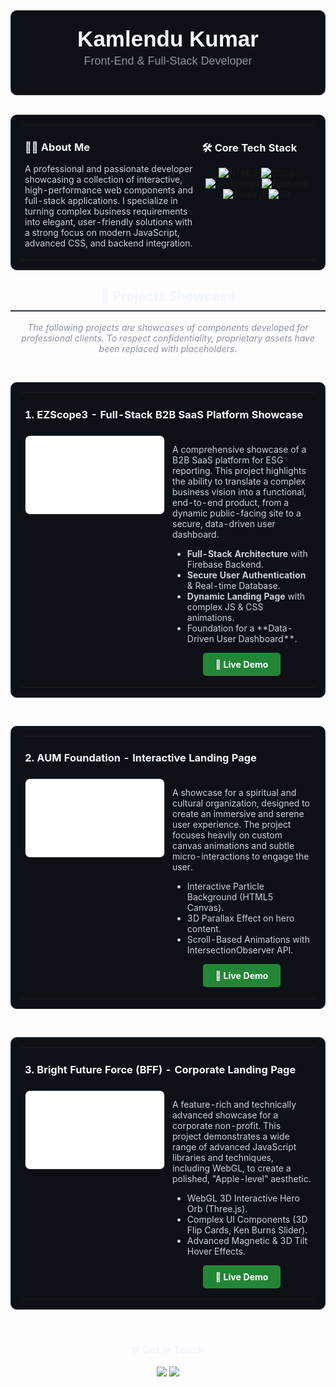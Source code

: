 <div align="center" style="background-color: #0d1117; color: #c9d1d9; border-radius: 10px; padding: 25px; border: 1px solid #30363d;">
  <h1 style="font-family: 'Poppins', sans-serif; font-size: 35px; margin: 0; color: #f0f6fc; font-weight: 700;">Kamlendu Kumar</h1>
  <p style="font-family: 'Poppins', sans-serif; font-size: 18px; margin-top: 5px; color: #8b949e;">Front-End & Full-Stack Developer</p>
</div>

<br>

<table width="100%" style="border: 1px solid #30363d; border-radius: 10px; background-color: #0d1117; padding: 15px;">
  <tr>
    <td valign="top" width="60%" style="border: none;">
      <h3 style="color: #f0f6fc;">👨‍💻 About Me</h3>
      <p style="color: #c9d1d9;">
        A professional and passionate developer showcasing a collection of interactive, high-performance web components and full-stack applications. I specialize in turning complex business requirements into elegant, user-friendly solutions with a strong focus on modern JavaScript, advanced CSS, and backend integration.
      </p>
    </td>
    <td valign="top" width="40%" style="border: none;">
      <h3 style="color: #f0f6fc;">🛠️ Core Tech Stack</h3>
      <p align="center">
        <img src="https://img.shields.io/badge/html5-%23E34F26.svg?style=for-the-badge&logo=html5&logoColor=white" alt="HTML5">
        <img src="https://img.shields.io/badge/css3-%231572B6.svg?style=for-the-badge&logo=css3&logoColor=white" alt="CSS3">
        <img src="https://img.shields.io/badge/javascript-%23323330.svg?style=for-the-badge&logo=javascript&logoColor=%23F7DF1E" alt="JavaScript">
        <img src="https://img.shields.io/badge/Firebase-039BE5?style=for-the-badge&logo=Firebase&logoColor=white" alt="Firebase">
        <img src="https://img.shields.io/badge/three.js-black?style=for-the-badge&logo=three.js&logoColor=white" alt="Three.js">
        <img src="https://img.shields.io/badge/git-%23F05033.svg?style=for-the-badge&logo=git&logoColor=white" alt="Git">
      </p>
    </td>
  </tr>
</table>

<h2 align="center" style="color: #f0f6fc; border-bottom: 2px solid #30363d; padding-bottom: 10px;">🚀 Projects Showcase</h2>

<p align="center" style="color: #8b949e;">
  <i>The following projects are showcases of components developed for professional clients. To respect confidentiality, proprietary assets have been replaced with placeholders.</i>
</p>

<br>

<table width="100%" style="border: 1px solid #30363d; border-radius: 10px; background-color: #0d1117; padding: 15px;">
  <tr>
    <td colspan="2" style="border: none; padding-bottom: 5px;">
      <h3 style="color: #f0f6fc;">1. EZScope3 - Full-Stack B2B SaaS Platform Showcase</h3>
    </td>
  </tr>
  <tr>
    <td width="50%" valign="top" style="border: none;">
      <a href="https://satwik-singh-oss.github.io/My-Portfolio-Showcase/EZScope3-Showcase/" target="_blank">
        <img src="previews/ezscope3-preview.svg" alt="EZScope3 Project Preview" style="border-radius: 8px; border: 1px solid #30363d;">
      </a>
    </td>
    <td width="50%" valign="top" style="border: none; color: #c9d1d9;">
      <p>
        A comprehensive showcase of a B2B SaaS platform for ESG reporting. This project highlights the ability to translate a complex business vision into a functional, end-to-end product, from a dynamic public-facing site to a secure, data-driven user dashboard.
      </p>
      <ul>
        <li><strong>Full-Stack Architecture</strong> with Firebase Backend.</li>
        <li><strong>Secure User Authentication</strong> & Real-time Database.</li>
        <li><strong>Dynamic Landing Page</strong> with complex JS & CSS animations.</li>
        <li>Foundation for a **Data-Driven User Dashboard**.</li>
      </ul>
      <p align="center">
        <a href="https://satwik-singh-oss.github.io/My-Portfolio-Showcase/EZScope3-Showcase/" target="_blank" style="display: inline-block; background-color: #238636; color: white; padding: 10px 20px; border-radius: 5px; text-decoration: none; font-weight: bold;">🔴 Live Demo</a>
      </p>
    </td>
  </tr>
</table>

<br>

<table width="100%" style="border: 1px solid #30363d; border-radius: 10px; background-color: #0d1117; padding: 15px;">
  <tr>
    <td colspan="2" style="border: none; padding-bottom: 5px;">
      <h3 style="color: #f0f6fc;">2. AUM Foundation - Interactive Landing Page</h3>
    </td>
  </tr>
  <tr>
    <td width="50%" valign="top" style="border: none;">
      <a href="https://satwik-singh-oss.github.io/My-Portfolio-Showcase/aum-foundation-project/" target="_blank">
        <img src="previews/aum-preview.svg" alt="AUM Foundation Project Preview" style="border-radius: 8px; border: 1px solid #30363d;">
      </a>
    </td>
    <td width="50%" valign="top" style="border: none; color: #c9d1d9;">
      <p>
        A showcase for a spiritual and cultural organization, designed to create an immersive and serene user experience. The project focuses heavily on custom canvas animations and subtle micro-interactions to engage the user.
      </p>
      <ul>
        <li>Interactive Particle Background (HTML5 Canvas).</li>
        <li>3D Parallax Effect on hero content.</li>
        <li>Scroll-Based Animations with IntersectionObserver API.</li>
      </ul>
      <p align="center">
        <a href="https://satwik-singh-oss.github.io/My-Portfolio-Showcase/aum-foundation-project/" target="_blank" style="display: inline-block; background-color: #238636; color: white; padding: 10px 20px; border-radius: 5px; text-decoration: none; font-weight: bold;">🔴 Live Demo</a>
      </p>
    </td>
  </tr>
</table>

<br>

<table width="100%" style="border: 1px solid #30363d; border-radius: 10px; background-color: #0d1117; padding: 15px;">
  <tr>
    <td colspan="2" style="border: none; padding-bottom: 5px;">
      <h3 style="color: #f0f6fc;">3. Bright Future Force (BFF) - Corporate Landing Page</h3>
    </td>
  </tr>
  <tr>
    <td width="50%" valign="top" style="border: none;">
      <a href="https://satwik-singh-oss.github.io/My-Portfolio-Showcase/BFF-Showcase/" target="_blank">
        <img src="previews/bff-preview.svg" alt="BFF Project Preview" style="border-radius: 8px; border: 1px solid #30363d;">
      </a>
    </td>
    <td width="50%" valign="top" style="border: none; color: #c9d1d9;">
      <p>
        A feature-rich and technically advanced showcase for a corporate non-profit. This project demonstrates a wide range of advanced JavaScript libraries and techniques, including WebGL, to create a polished, "Apple-level" aesthetic.
      </p>
      <ul>
        <li>WebGL 3D Interactive Hero Orb (Three.js).</li>
        <li>Complex UI Components (3D Flip Cards, Ken Burns Slider).</li>
        <li>Advanced Magnetic & 3D Tilt Hover Effects.</li>
      </ul>
      <p align="center">
        <a href="https://satwik-singh-oss.github.io/My-Portfolio-Showcase/BFF-Showcase/" target="_blank" style="display: inline-block; background-color: #238636; color: white; padding: 10px 20px; border-radius: 5px; text-decoration: none; font-weight: bold;">🔴 Live Demo</a>
      </p>
    </td>
  </tr>
</table>

<br>

<div align="center">
  <h3 style="color: #f0f6fc;">🌐 Get in Touch</h3>
  <a href="mailto:your-email@example.com"><img src="https://img.shields.io/badge/Gmail-D14836?style=for-the-badge&logo=gmail&logoColor=white" /></a>
  <a href="https://www.linkedin.com/in/your-linkedin-profile/"><img src="https://img.shields.io/badge/LinkedIn-0077B5?style=for-the-badge&logo=linkedin&logoColor=white" /></a>
</div>
